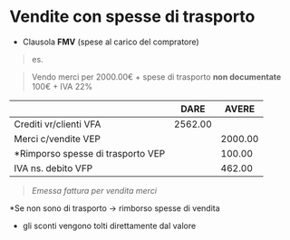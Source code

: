 # Vendite con spesse di trasporto

- Clausola **FMV** (spese al carico del compratore)

> es.

> Vendo merci per 2000.00€ + spese di trasporto **non documentate** 100€ + IVA 22%

|                                   | DARE    | AVERE   |
| --------------------------------- | ------- | ------- |
| Crediti vr/clienti VFA            | 2562.00 |         |
| Merci c/vendite VEP               |         | 2000.00 |
| *Rimporso spesse di trasporto VEP |         | 100.00  |
| IVA ns. debito VFP                |         | 462.00  |

> *Emessa fattura per vendita merci*

*Se non sono di trasporto → rimborso spesse di vendita

- gli sconti vengono tolti direttamente dal valore

